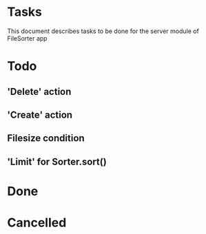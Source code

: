 # Tasks

This document describes tasks to be done for the server module of FileSorter app

# Todo



## 'Delete' action

## 'Create' action

## Filesize condition

## 'Limit' for Sorter.sort()

# Done

# Cancelled